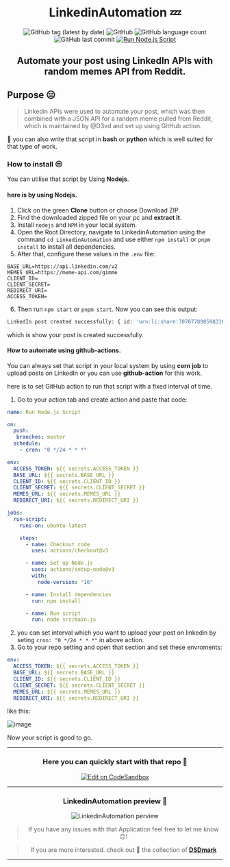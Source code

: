 <div align="center">

# LinkedinAutomation 💤

![GitHub tag (latest by date)](https://img.shields.io/github/v/tag/DSDmark/LinkedinAutomation)
![GitHub](https://img.shields.io/github/license/DSDmark/LinkedinAutomation)
![GitHub language count](https://img.shields.io/github/languages/count/DSDmark/LinkedinAutomation)
![GitHub last commit](https://img.shields.io/github/last-commit/DSDmark/LinkedinAutomation)
[![Run Node.js Script](https://github.com/DSDmark/AutoScriptJS/actions/workflows/cornJob.yml/badge.svg?branch=master)](https://github.com/DSDmark/AutoScriptJS/actions/workflows/cornJob.yml)

##  Automate your post using LinkedIn APIs with random memes API from Reddit.

<div align="left">

## Purpose 😑

> Linkedin APIs were used to automate your post, which was then combined with a JSON API for a random meme pulled from Reddit, which is maintained by @D3vd and set up using GitHub action.

📓 you can also write that script in **bash** or **python** which is well suited for that type of work.

</div>

<div align="left">

### How to install 😒

You can utilise that script by Using **Nodejs**. 

#### here is by using **Nodejs**.

1. Click on the green **Clone** button or choose Download ZIP.
2. Find the downloaded zipped file on your pc and **extract it**.
3. Install `nodejs` and `NPM` in your local system.
4. Open the Root Directory, navigate to LinkedinAutomation using the command `cd LinkedinAutomation` and use either `npm install` or `pnpm install` to install all dependencies.
5. After that, configure these values in the `.env` file:
```
BASE_URL=https://api.linkedin.com/v2
MEMES_URL=https://meme-api.com/gimme
CLIENT_ID=
CLIENT_SECRET=
REDIRECT_URI=
ACCESS_TOKEN=
```
6. Then run `npm start` or `pnpm start`. Now you can see this output:
```sh
LinkedIn post created successfully: { id: 'urn:li:share:7078778985983164433' }
```
which is show your post is created successfully.

#### How to automate using **github-actions**.

You can always set that script in your local system by using **corn job** to upload posts on LinkedIn or you can use **github-action** for this work.

here is to set GitHub action to run that script with a fixed interval of time.

1. Go to your action tab and create action and paste that code:

```yml
name: Run Node.js Script

on:
  push:
   branches: master
  schedule:
    - cron: "0 */24 * * *"      

env:
  ACCESS_TOKEN: ${{ secrets.ACCESS_TOKEN }}
  BASE_URL: ${{ secrets.BASE_URL }}
  CLIENT_ID: ${{ secrets.CLIENT_ID }}
  CLIENT_SECRET: ${{ secrets.CLIENT_SECRET }}
  MEMES_URL: ${{ secrets.MEMES_URL }}
  REDIRECT_URI: ${{ secrets.REDIRECT_URI }}

jobs:
  run-script:
    runs-on: ubuntu-latest

    steps:
      - name: Checkout code
        uses: actions/checkout@v3

      - name: Set up Node.js
        uses: actions/setup-node@v3
        with:
          node-version: "16"

      - name: Install dependencies
        run: npm install

      - name: Run script
        run: node src/main.js
```

2. you can set interval which you want to upload your post on linkedin by seting  `cron: "0 */24 * * *"` in above action.
3. Go to your repo setting and open that section and set these envroments:
```yml
env:
  ACCESS_TOKEN: ${{ secrets.ACCESS_TOKEN }}
  BASE_URL: ${{ secrets.BASE_URL }}
  CLIENT_ID: ${{ secrets.CLIENT_ID }}
  CLIENT_SECRET: ${{ secrets.CLIENT_SECRET }}
  MEMES_URL: ${{ secrets.MEMES_URL }}
  REDIRECT_URI: ${{ secrets.REDIRECT_URI }}
```

like this:

![image](https://github.com/DSDmark/LinkedinAutomation/assets/85744816/ce0118ba-54a9-4355-aa23-201bc221d78a)

Now your script is good to go.

</div>

---

### Here you can quickly start with that repo 👼

[![Edit on CodeSandbox](https://codesandbox.io/static/img/play-codesandbox.svg)](https://githubbox.com/DSDmark/LinkedinAutomation/tree/master)

---

### LinkedinAutomation preview 👀

![LinkedinAutomation perview](./assets/perview.gif "LinkedinAutomation")

> If you have any issues with that Application feel free to let me know 🙃!

> If you are more interested. check out 🥺 the collection of [ **DSDmark**](https://github.com/DSDmark?tab=repositories)

---

</div>
